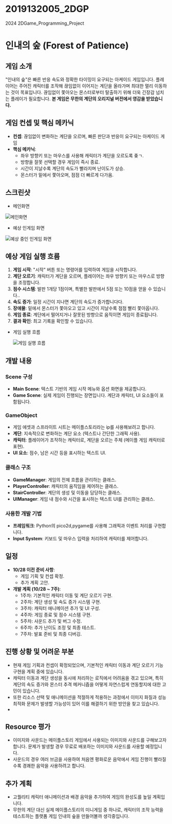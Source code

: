 # 2019132005_2DGP
2024 2DGame_Programming_Project

# 인내의 숲 (Forest of Patience)

## 게임 소개
"인내의 숲"은 빠른 반응 속도와 정확한 타이밍이 요구되는 아케이드 게임입니다. 
플레이어는 주어진 캐릭터를 조작해 끊임없이 이어지는 계단을 올라가며 최대한 멀리 이동하는 것이 목표입니다. 
끊임없이 쫓아오는 몬스터로부터 탈출하기 위해 더욱 긴장감 넘치는 플레이가 필요합니다.
**본 게임은 무한의 계단의 오리지널 버전에서 영감을 받았습니다.**

## 게임 컨셉 및 핵심 메카닉
- **컨셉**: 끊임없이 변화하는 계단을 오르며, 빠른 판단과 반응이 요구되는 아케이드 게임
- **핵심 메카닉**:
    - 좌우 방향키 또는 마우스를 사용해 캐릭터가 계단을 오르도록 좆ㄱ.
    - 방향을 잘못 선택할 경우 게임이 즉시 종료.
    - 시간이 지날수록 계단의 속도가 빨라지며 난이도가 상승.
    - 몬스터가 밑에서 쫓아오며, 점점 더 빠르게 다가옴.

## 스크린샷
- 메인화면
  
![메인화면](assets/image/MainScene_pre.jpg)
- 예상 인게임 화면
  
![예상 중인 인게임 화면](assets/image/GameScene_pre.jpg)

## 예상 게임 실행 흐름
1. **게임 시작**: "시작" 버튼 또는 명령어를 입력하여 게임을 시작합니다.
2. **계단 오르기**: 캐릭터가 계단을 오르며, 플레이어는 좌우 방향키 또는 마우스로 방향을 조정합니다.
3. **점수 시스템**: 발판 1개당 1점이며, 특별한 발판에서 5점 또는 10점을 얻을 수 있습니다..
4. **속도 증가**: 일정 시간이 지나면 계단의 속도가 증가합니다다.
5. **장애물**: 밑에서 몬스터가 쫓아오고 있고 시간이 지날수록 점점 빨리 쫓아옵니다.
6. **게임 종료**: 계단에서 떨어지거나 잘못된 방향으로 움직이면 게임이 종료됩니다.
7. **결과 확인**: 최고 기록을 확인할 수 있습니다.

- 게임 실행 흐름

  ![게임 실행 흐름](assets/image/GameProcess.jpg)
## 개발 내용

### Scene 구성
- **Main Scene**: 텍스트 기반의 게임 시작 메뉴와 옵션 화면을 제공합니다.
- **Game Scene**: 실제 게임이 진행되는 장면입니다. 계단과 캐릭터, UI 요소들이 포함됩니다.

### GameObject
- 게임 에셋과 스프라이트 시트는 메이플스토리라는 ip를 사용해보려고 합니다.
- **계단**: 지속적으로 변화하는 계단 요소 (텍스트나 간단한 그래픽 사용).
- **캐릭터**: 플레이어가 조작하는 캐릭터로, 계단을 오르는 주체 (메이플 게임 캐릭터로 표현).
- **UI 요소**: 점수, 남은 시간 등을 표시하는 텍스트 UI.

### 클래스 구조
- **GameManager**: 게임의 전체 흐름을 관리하는 클래스.
- **PlayerController**: 캐릭터의 움직임을 제어하는 클래스.
- **StairController**: 계단의 생성 및 이동을 담당하는 클래스.
- **UIManager**: 게임 내 점수와 시간을 표시하는 텍스트 UI를 관리하는 클래스.

### 사용한 개발 기법
- **프레임워크**: Python의 pico2d,pygame를 사용해 그래픽과 이벤트 처리를 구현합니다.
- **Input System**: 키보드 및 마우스 입력을 처리하여 캐릭터를 제어합니다.

## 일정
- **10/28 이전 준비 사항**:
    - 게임 기획 및 컨셉 확정.
    - 추가 계획 고안. 
- **개발 계획 (10/28 ~ 7주)**:
    - 1주차: 기본적인 캐릭터 이동 및 계단 오르기 구현. 
    - 2주차: 계단 생성 및 속도 증가 시스템 구현.
    - 3주차: 캐릭터 애니메이션 추가 및 UI 구성.
    - 4주차: 게임 종료 및 점수 시스템 구현.
    - 5주차: 사운드 추가 및 버그 수정.
    - 6주차: 추가 난이도 조정 및 최종 테스트.
    - 7주차: 발표 준비 및 최종 디버깅.

## 진행 상황 및 어려운 부분
- 현재 게임 기획과 컨셉이 확정되었으며, 기본적인 캐릭터 이동과 계단 오르기 기능 구현을 계획 중에 있습니다.
- 캐릭터 이동과 계단 생성을 동시에 처리하는 로직에서 어려움을 겪고 있으며, 특히 계단의 속도 증가와 몬스터 추격 메커니즘을 어떻게 자연스럽게 연동할지에 대한 고민이 있습니다.
- 또한 리소스 선택 및 애니메이션을 적절하게 적용하는 과정에서 이미지 화질과 성능 최적화 문제가 발생할 가능성이 있어 이를 해결하기 위한 방안을 찾고 있습니다.
- 
## Resource 평가
- 이미지와 사운드는 메이플스토리 게임에서 사용되는 이미지와 사운드를 구해보고자 합니다. 문제가 발생할 경우 무료로 배포하는 이미지와 사운드를 사용할 예정입니다.
- 사운드의 경우 여러 브금을 사용하여 처음엔 평화로운 음악에서 게임 진행이 빨라질수록 경쾌한 음악을 사용하려고 합니다.
  
## 추가 계획
- 고퀄리티 캐릭터 애니메이션과 배경 음악을 추가하여 게임의 완성도를 높일 계획입니다.
- 무한의 계단 대신 실제 메이플스토리의 미니게임 중 하나로, 캐릭터의 조작 능력을 테스트하는 플랫폼 게임 인내의 숲을 만들어볼까 생각중입니다. 
